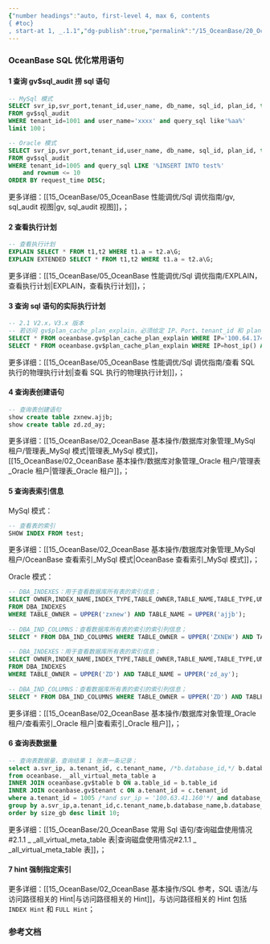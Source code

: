 ```yaml
---
{"number headings":"auto, first-level 4, max 6, contents
{ #toc}
, start-at 1, _.1.1","dg-publish":true,"permalink":"/15_OceanBase/20_OceanBase 常用 Sql 语句/OceanBase SQL 优化常用语句/","dgPassFrontmatter":true}
---
```



### OceanBase SQL 优化常用语句


#### 1 查询 gv$sql_audit 捞 sql 语句
```sql
-- MySql 模式
SELECT svr_ip,svr_port,tenant_id,user_name, db_name, sql_id, plan_id, type, elapsed_time, execute_time, query_sql 
FROM gv$sql_audit 
WHERE tenant_id=1001 and user_name='xxxx' and query_sql like'%aa%'
limit 100；

-- Oracle 模式
SELECT svr_ip,svr_port,tenant_id,user_name, db_name, sql_id, plan_id, type, elapsed_time, execute_time, query_sql 
FROM gv$sql_audit 
WHERE tenant_id=1005 and query_sql LIKE '%INSERT INTO test%' 
	and rownum <= 10 
ORDER BY request_time DESC;
```
更多详细：[[15_OceanBase/05_OceanBase 性能调优/Sql 调优指南/gv, sql_audit 视图\|gv, sql_audit 视图]]，；

#### 2 查看执行计划
```sql
-- 查看执行计划
EXPLAIN SELECT * FROM t1,t2 WHERE t1.a = t2.a\G; 
EXPLAIN EXTENDED SELECT * FROM t1,t2 WHERE t1.a = t2.a\G;
```
更多详细：[[15_OceanBase/05_OceanBase 性能调优/Sql 调优指南/EXPLAIN，查看执行计划\|EXPLAIN，查看执行计划]]，；



#### 3 查询 sql 语句的实际执行计划
```sql
-- 2.1 V2.x，V3.x 版本
-- 若访问 gv$plan_cache_plan_explain，必须给定 IP、Port、tenant_id 和 plan_id 这四列的值，否则系统将返回空集； 
SELECT * FROM oceanbase.gv$plan_cache_plan_explain WHERE IP='100.64.174.102' and Port=2882 and tenant_id = 1008 AND plan_id = 12568; 
SELECT * FROM oceanbase.gv$plan_cache_plan_explain WHERE IP=host_ip() AND PORT = rpc_port() and tenant_id = 1008 AND plan_id = 12568;
```
更多详细：[[15_OceanBase/05_OceanBase 性能调优/Sql 调优指南/查看 SQL 执行的物理执行计划\|查看 SQL 执行的物理执行计划]]，；


#### 4 查询表创建语句
```sql
-- 查询表创建语句  
show create table zxnew.ajjb;  
show create table zd.zd_ay;  
```
更多详细：[[15_OceanBase/02_OceanBase 基本操作/数据库对象管理_MySql 租户/管理表_MySql 模式\|管理表_MySql 模式]]，[[15_OceanBase/02_OceanBase 基本操作/数据库对象管理_Oracle 租户/管理表_Oracle 租户\|管理表_Oracle 租户]]，；

#### 5 查询表索引信息
MySql 模式：
```sql
-- 查看表的索引 
SHOW INDEX FROM test;
```
更多详细：[[15_OceanBase/02_OceanBase 基本操作/数据库对象管理_MySql 租户/OceanBase 查看索引_MySql 模式\|OceanBase 查看索引_MySql 模式]]，；

Oracle 模式：
```sql
-- DBA_INDEXES：用于查看数据库所有表的索引信息；  
SELECT OWNER,INDEX_NAME,INDEX_TYPE,TABLE_OWNER,TABLE_NAME,TABLE_TYPE,UNIQUENESS,COMPRESSION,STATUS,PARTITIONED,VISIBILITY  
FROM DBA_INDEXES  
WHERE TABLE_OWNER = UPPER('zxnew') AND TABLE_NAME = UPPER('ajjb');  
  
-- DBA_IND_COLUMNS：查看数据库所有表的索引的索引列信息；  
SELECT * FROM DBA_IND_COLUMNS WHERE TABLE_OWNER = UPPER('ZXNEW') AND TABLE_NAME = UPPER('AJJB') ORDER BY INDEX_NAME, COLUMN_POSITION;  
  
-- DBA_INDEXES：用于查看数据库所有表的索引信息；  
SELECT OWNER,INDEX_NAME,INDEX_TYPE,TABLE_OWNER,TABLE_NAME,TABLE_TYPE,UNIQUENESS,COMPRESSION,STATUS,PARTITIONED,VISIBILITY  
FROM DBA_INDEXES  
WHERE TABLE_OWNER = UPPER('ZD') AND TABLE_NAME = UPPER('zd_ay');  
  
-- DBA_IND_COLUMNS：查看数据库所有表的索引的索引列信息；  
SELECT * FROM DBA_IND_COLUMNS WHERE TABLE_OWNER = UPPER('ZD') AND TABLE_NAME = UPPER('ZD_AY') ORDER BY INDEX_NAME, COLUMN_POSITION;  
```
更多详细：[[15_OceanBase/02_OceanBase 基本操作/数据库对象管理_Oracle 租户/查看索引_Oracle 租户\|查看索引_Oracle 租户]]，；

#### 6 查询表数据量
```sql
-- 查询表数据量，查询结果 1 张表一条记录；  
select a.svr_ip, a.tenant_id, c.tenant_name, /*b.database_id,*/ b.database_name, b.table_id, b.table_name, sum(a.row_count), round(sum(a.data_size)/1024/1024/1024,2) as 'size_gb'  
from oceanbase.__all_virtual_meta_table a  
INNER JOIN oceanbase.gv$table b ON a.table_id = b.table_id  
INNER JOIN oceanbase.gv$tenant c ON a.tenant_id = c.tenant_id  
where a.tenant_id = 1005 /*and svr_ip = '100.63.41.160'*/ and database_name = 'ZXNEW' and b.table_name = 'AJJB'  
group by a.svr_ip,a.tenant_id,c.tenant_name,b.database_name,b.database_id,b.table_id, b.table_name  
order by size_gb desc limit 10;  
```
更多详细：[[15_OceanBase/20_OceanBase 常用 Sql 语句/查询磁盘使用情况#2.1.1 _ _all_virtual_meta_table 表\|查询磁盘使用情况#2.1.1 _ _all_virtual_meta_table 表]]，；

#### 7 hint 强制指定索引
更多详细：[[15_OceanBase/02_OceanBase 基本操作/SQL 参考，SQL 语法/与访问路径相关的 Hint\|与访问路径相关的 Hint]]，与访问路径相关的 Hint 包括 `INDEX Hint` 和 `FULL Hint`；

### 参考文档



